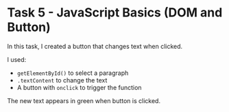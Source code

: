 # Task 5 - JavaScript Basics (DOM and Button)

In this task, I created a button that changes text when clicked.

I used:
- `getElementById()` to select a paragraph
- `.textContent` to change the text
- A button with `onclick` to trigger the function

The new text appears in green when button is clicked.
